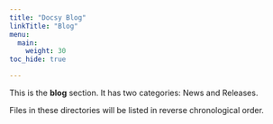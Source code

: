 ```yaml
---
title: "Docsy Blog"
linkTitle: "Blog"
menu:
  main:
    weight: 30
toc_hide: true

---
```



This is the **blog** section. It has two categories: News and Releases.

Files in these directories will be listed in reverse chronological order.

